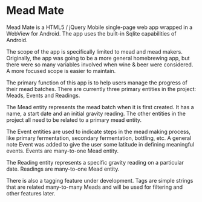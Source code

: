 # Mead Mate
Mead Mate is a HTML5 / jQuery Mobile single-page web app wrapped in a WebView for Android. The app uses the built-in Sqlite capabilities of Android.

The scope of the app is specifically limited to mead and mead makers. Originally, the app was going to be a more general homebrewing app, but there were so many variables involved when wine & beer were considered. A more focused scope is easier to maintain.

The primary function of this app is to help users manage the progress of their mead batches. There are currently three primary entities in the project: Meads, Events and Readings.

The Mead entity represents the mead batch when it is first created. It has a name, a start date and an initial gravity reading. The other entities in the project all need to be related to a primary mead entity.

The Event entities are used to indicate steps in the mead making process, like primary fermentation, secondary fermentation, bottling, etc. A general note Event was added to give the user some latitude in defining meaningful events. Events are many-to-one Mead entity.

The Reading entity represents a specific gravity reading on a particular date. Readings are many-to-one Mead entity.

There is also a tagging feature under development. Tags are simple strings that are related many-to-many Meads and will be used for filtering and other features later.
